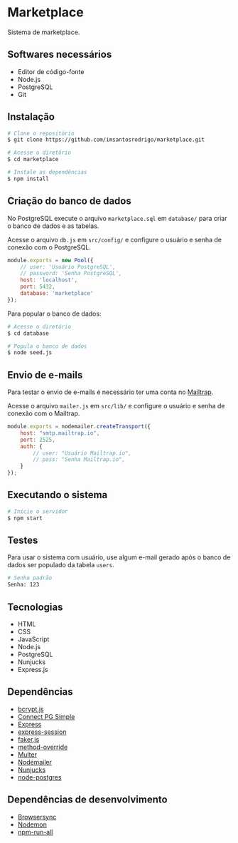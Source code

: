 # Marketplace
Sistema de marketplace.

## Softwares necessários
* Editor de código-fonte
* Node.js
* PostgreSQL
* Git

## Instalação
```bash
# Clone o repositório
$ git clone https://github.com/imsantosrodrigo/marketplace.git

# Acesse o diretório
$ cd marketplace

# Instale as dependências
$ npm install
```

## Criação do banco de dados
No PostgreSQL execute o arquivo `marketplace.sql` em `database/` para criar o banco de dados e as tabelas.

Acesse o arquivo `db.js` em `src/config/` e configure o usuário e senha de conexão com o PostgreSQL.
```js
module.exports = new Pool({
    // user: 'Usuário PostgreSQL',
    // password: 'Senha PostgreSQL',    
    host: 'localhost',
    port: 5432,
    database: 'marketplace'
});
```

Para popular o banco de dados:
```bash
# Acesse o diretório
$ cd database

# Popula o banco de dados
$ node seed.js
```

## Envio de e-mails
Para testar o envio de e-mails é necessário ter uma conta no [Mailtrap](https://mailtrap.io/).

Acesse o arquivo `mailer.js` em `src/lib/` e configure o usuário e senha de conexão com o Mailtrap.
```js
module.exports = nodemailer.createTransport({
    host: "smtp.mailtrap.io",
    port: 2525,
    auth: {
        // user: "Usuário Mailtrap.io",
        // pass: "Senha Mailtrap.io",
    }
});
```

## Executando o sistema
```bash
# Inicie o servidor
$ npm start
```

## Testes
Para usar o sistema com usuário, use algum e-mail gerado após o banco de dados ser populado da tabela `users`.
```bash
# Senha padrão
Senha: 123
```

## Tecnologias
* HTML
* CSS
* JavaScript
* Node.js
* PostgreSQL
* Nunjucks
* Express.js

## Dependências
* [bcrypt.js](https://github.com/dcodeIO/bcrypt.js)
* [Connect PG Simple](https://github.com/voxpelli/node-connect-pg-simple)
* [Express](https://github.com/expressjs/express)
* [express-session](https://github.com/expressjs/session)
* [faker.js](https://github.com/Marak/faker.js)
* [method-override](https://github.com/expressjs/method-override)
* [Multer](https://github.com/expressjs/multer)
* [Nodemailer](https://github.com/nodemailer/nodemailer)
* [Nunjucks](https://github.com/mozilla/nunjucks)
* [node-postgres](https://github.com/brianc/node-postgres)

## Dependências de desenvolvimento
* [Browsersync](https://github.com/BrowserSync/browser-sync)
* [Nodemon](https://github.com/remy/nodemon)
* [npm-run-all](https://github.com/mysticatea/npm-run-all)
